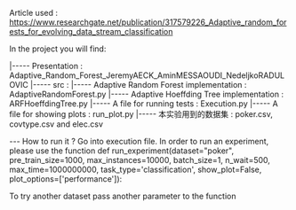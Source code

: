 Article used : https://www.researchgate.net/publication/317579226_Adaptive_random_forests_for_evolving_data_stream_classification

In the project you will find:

|----- Presentation : Adaptive_Random_Forest_JeremyAECK_AminMESSAOUDI_NedeljkoRADULOVIC
|----- src :
        |----- Adaptive Random Forest implementation : AdaptiveRandomForest.py
        |----- Adaptive Hoeffding Tree implementation : ARFHoeffdingTree.py
        |----- A file for running tests : Execution.py
        |----- A file for showing plots : run_plot.py
        |----- 本实验用到的数据集 : poker.csv, covtype.csv and elec.csv


--- How to run it ?
Go into execution file. In order to run an experiment, please use the function
def run_experiment(dataset="poker", pre_train_size=1000, max_instances=10000, batch_size=1, n_wait=500, max_time=1000000000, task_type='classification', show_plot=False,
                                plot_options=['performance']):

To try another dataset pass another parameter to the function

